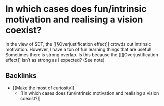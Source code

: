 # In which cases does fun/intrinsic motivation and realising a vision coexist?
In the view of SDT, the [[§Overjustification effect]] crowds out intrinsic motivation. However, I have a ton of fun learning things that are useful! Sometimes there is strong overlap. Is this because the [[§Overjustification effect]] isn’t as strong as I expected? (See note)

## Backlinks
* [[Make the most of curiosity]]
	* [[In which cases does fun/intrinsic motivation and realising a vision coexist?]]

<!-- #p1 -->

<!-- {BearID:1036F805-6D38-4581-8E3A-DBB70E97D98E-2764-0000051C5BA9CA80} -->
